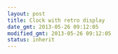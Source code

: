 ```yaml
---
layout: post
title: Clock with retro display
date_gmt: 2013-05-26 09:12:05
modified_gmt: 2013-05-26 09:12:05
status: inherit
---
```


